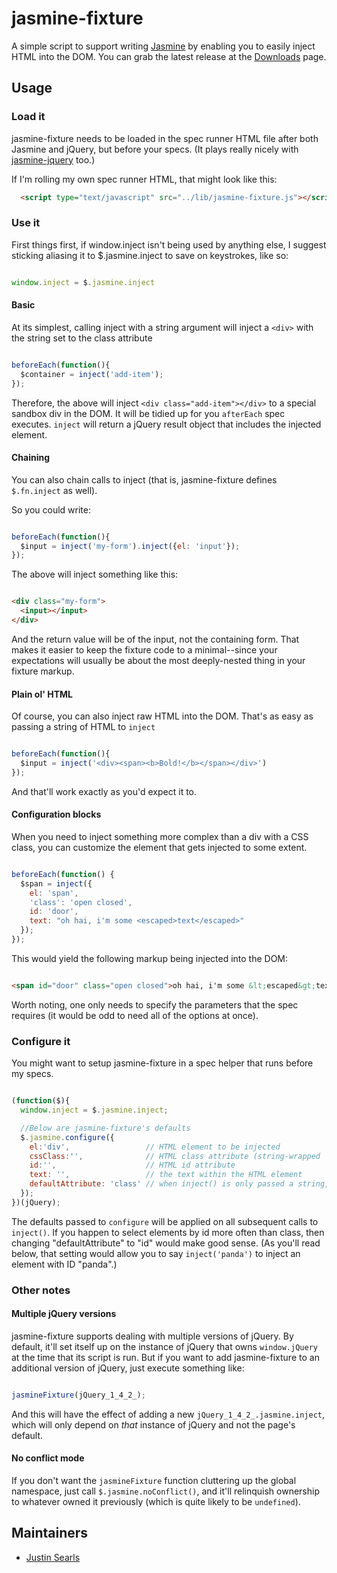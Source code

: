 # jasmine-fixture

A simple script to support writing [Jasmine](http://pivotal.github.com/jasmine) by enabling you to easily inject HTML into the DOM. You can grab the latest release at the [Downloads](https://github.com/searls/jasmine-fixture/downloads) page.

## Usage

### Load it

jasmine-fixture needs to be loaded in the spec runner HTML file after both Jasmine and jQuery, but before your specs. (It plays really nicely with [jasmine-jquery](https://github.com/velesin/jasmine-jquery) too.)

If I'm rolling my own spec runner HTML, that might look like this:

``` html
  <script type="text/javascript" src="../lib/jasmine-fixture.js"></script>
```

### Use it

First things first, if window.inject isn't being used by anything else, I suggest sticking aliasing it to $.jasmine.inject to save on keystrokes, like so: 

``` javascript

window.inject = $.jasmine.inject

```

#### Basic

At its simplest, calling inject with a string argument will inject a `<div>` with the string set to the class attribute

``` javascript

beforeEach(function(){
  $container = inject('add-item');
});

```

Therefore, the above will inject `<div class="add-item"></div>` to a special sandbox div in the DOM. It will be tidied up for you `afterEach` spec executes. `inject` will return a jQuery result object that includes the injected element.

#### Chaining

You can also chain calls to inject (that is, jasmine-fixture defines `$.fn.inject` as well).

So you could write:

``` javascript

beforeEach(function(){
  $input = inject('my-form').inject({el: 'input'});
});

```

The above will inject something like this:

``` html

<div class="my-form">
  <input></input>
</div>

```

And the return value will be of the input, not the containing form. That makes it easier to keep the fixture code to a minimal--since your expectations will usually be about the most deeply-nested thing in your fixture markup.

#### Plain ol' HTML

Of course, you can also inject raw HTML into the DOM. That's as easy as passing a string of HTML to `inject`

``` javascript

beforeEach(function(){
  $input = inject('<div><span><b>Bold!</b></span></div>')
});

```

And that'll work exactly as you'd expect it to.

#### Configuration blocks

When you need to inject something more complex than a div with a CSS class, you can customize the element that gets injected to some extent.

``` javascript

beforeEach(function() {
  $span = inject({
    el: 'span',
    'class': 'open closed',
    id: 'door',
    text: "oh hai, i'm some <escaped>text</escaped>"
  });
});

```

This would yield the following markup being injected into the DOM:

``` html

<span id="door" class="open closed">oh hai, i'm some &lt;escaped&gt;text&lt;/escaped&gt;</span>

```

Worth noting, one only needs to specify the parameters that the spec requires (it would be odd to need all of the options at once).


### Configure it

You might want to setup jasmine-fixture in a spec helper that runs before my specs.

``` javascript

(function($){
  window.inject = $.jasmine.inject; 

  //Below are jasmine-fixture's defaults
  $.jasmine.configure({
    el:'div',                 // HTML element to be injected
    cssClass:'',              // HTML class attribute (string-wrapped 'class' can also be used)
    id:'',                    // HTML id attribute
    text: '',                 // the text within the HTML element
    defaultAttribute: 'class' // when inject() is only passed a string, it'll be set on this attribute
  });
})(jQuery);

```

The defaults passed to `configure` will be applied on all subsequent calls to `inject()`. If you happen to select elements by id more often than class, then changing "defaultAttribute" to "id" would make good sense. (As you'll read below, that setting would allow you to say `inject('panda')` to inject an element with ID "panda".)

### Other notes

#### Multiple jQuery versions

jasmine-fixture supports dealing with multiple versions of jQuery. By default, it'll set itself up on the instance of jQuery that owns `window.jQuery` at the time that its script is run. But if you want to add jasmine-fixture to an additional version of jQuery, just execute something like:

``` javascript

jasmineFixture(jQuery_1_4_2_);

```

And this will have the effect of adding a new `jQuery_1_4_2_.jasmine.inject`, which will only depend on *that* instance of jQuery and not the page's default.

#### No conflict mode

If you don't want the `jasmineFixture` function cluttering up the global namespace, just call `$.jasmine.noConflict()`, and it'll relinquish ownership to whatever owned it previously (which is quite likely to be `undefined`).

## Maintainers

* [Justin Searls](http://about.me/searls)